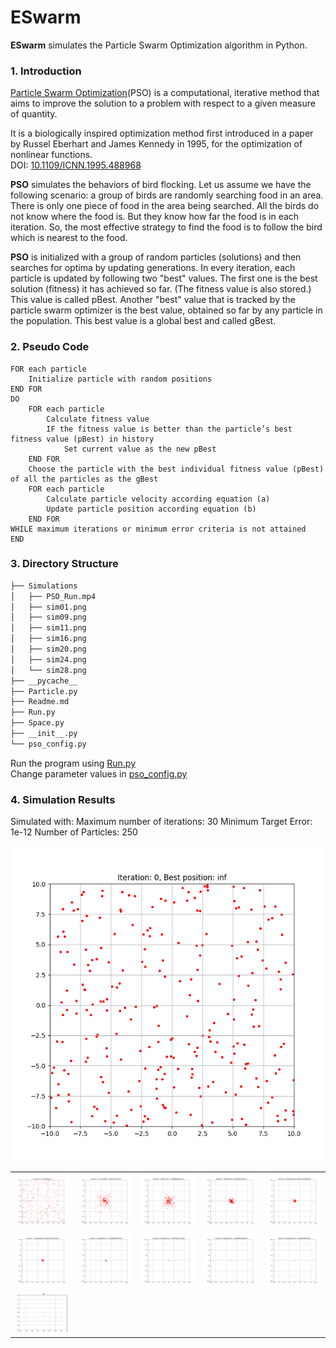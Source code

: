 <h1>ESwarm</h1>

<p><strong>ESwarm</strong> simulates the Particle Swarm Optimization algorithm in Python.</p>

<h3>1. Introduction</h3>

<p><a href="https://en.wikipedia.org/wiki/Particle_swarm_optimization">Particle Swarm Optimization</a>(PSO) is a computational, iterative method that aims to improve the solution to a problem with respect to a given measure of quantity.</p>

<p>It is a biologically inspired optimization method first introduced in a paper by Russel Eberhart and James Kennedy in 1995, for the optimization of nonlinear functions. <br>
DOI: <a href="10.1109/ICNN.1995.488968">10.1109/ICNN.1995.488968</a>
</p>

<p><strong>PSO</strong> simulates the behaviors of bird flocking. Let us assume we have the following scenario: a group of birds are randomly searching food in an area. There is only one piece of food in the area being searched. All the birds do not know where the food is. But they know how far the food is in each iteration. So, the most effective strategy to find the food is to follow the bird which is nearest to the food.</p>

<p><strong>PSO</strong> is initialized with a group of random particles (solutions) and then searches for optima by updating generations. In every iteration, each particle is updated by following two "best" values. The first one is the best solution (fitness) it has achieved so far. (The fitness value is also stored.) This value is called pBest. Another "best" value that is tracked by the particle swarm optimizer is the best value, obtained so far by any particle in the population. This best value is a global best and called gBest.</p>

<h3>2. Pseudo Code</h3>

```
FOR each particle
    Initialize particle with random positions
END FOR
DO
    FOR each particle
        Calculate fitness value
        IF the fitness value is better than the particle’s best fitness value (pBest) in history
            Set current value as the new pBest
    END FOR
    Choose the particle with the best individual fitness value (pBest) of all the particles as the gBest
    FOR each particle
        Calculate particle velocity according equation (a)
        Update particle position according equation (b)
    END FOR
WHILE maximum iterations or minimum error criteria is not attained
END
```

<h3>3. Directory Structure</h3>

```bash
├── Simulations
│   ├── PSO_Run.mp4
│   ├── sim01.png
│   ├── sim09.png
│   ├── sim11.png
│   ├── sim16.png
│   ├── sim20.png
│   ├── sim24.png
│   └── sim28.png
├── __pycache__
├── Particle.py
├── Readme.md
├── Run.py
├── Space.py
├── __init__.py
└── pso_config.py
```

<p>Run the program using <a href="https://github.com/Sohambasu07/ESwarm/blob/master/Run.py">Run.py</a><br>
Change parameter values in <a href="https://github.com/Sohambasu07/ESwarm/blob/master/pso_config.py">pso_config.py</a>
</p>

<h3>4. Simulation Results</h3>

Simulated with:
Maximum number of iterations: 30
Minimum Target Error: 1e-12
Number of Particles: 250


<img src="https://github.com/Sohambasu07/ESwarm/blob/master/Simulations/PSO_Run.gif">


<table>

<tr>

<td>
<img src="https://github.com/Sohambasu07/ESwarm/blob/master/Simulations/sim_0.png">
</td>

<td>
<img src="https://github.com/Sohambasu07/ESwarm/blob/master/Simulations/sim_2.png">
</td>

<td>
<img src="https://github.com/Sohambasu07/ESwarm/blob/master/Simulations/sim_4.png">
</td>

<td>
<img src="https://github.com/Sohambasu07/ESwarm/blob/master/Simulations/sim_7.png">
</td>

<td>
<img src="https://github.com/Sohambasu07/ESwarm/blob/master/Simulations/sim_10.png">
</td>

</tr>

<tr>

<td>
<img src="https://github.com/Sohambasu07/ESwarm/blob/master/Simulations/sim_12.png">
</td>

<td>
<img src="https://github.com/Sohambasu07/ESwarm/blob/master/Simulations/sim_15.png">
</td>

<td>
<img src="https://github.com/Sohambasu07/ESwarm/blob/master/Simulations/sim_18.png">
</td>

<td>
<img src="https://github.com/Sohambasu07/ESwarm/blob/master/Simulations/sim_24.png">
</td>

<td>
<img src="https://github.com/Sohambasu07/ESwarm/blob/master/Simulations/sim_30.png">
</td>

</tr>


<tr>

<td>
<img src="https://github.com/Sohambasu07/ESwarm/blob/master/Simulations/sim28.png">
</td>

</tr>


</table>